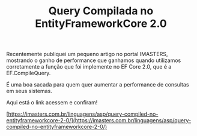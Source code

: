 ﻿---
title: "Query Compilada no EntityFrameworkCore 2.0"
comments: true
excerpt_separator: "Ler mais"
categories:
  - CSharp
tags:
  - CSharp
  - EntityFrameworkCore
---

Recentemente publiquei um pequeno artigo no portal IMASTERS, mostrando o ganho de performance que ganhamos quando utilizamos corretamente a função que foi implemente no EF Core 2.0, que é a EF.CompileQuery.

É uma boa sacada para quem quer aumentar a performance de consultas em seus sistemas.

Aqui está o link acessem e confiram!

[https://imasters.com.br/linguagens/asp/query-compiled-no-entityframeworkcore-2-0/](https://imasters.com.br/linguagens/asp/query-compiled-no-entityframeworkcore-2-0/)